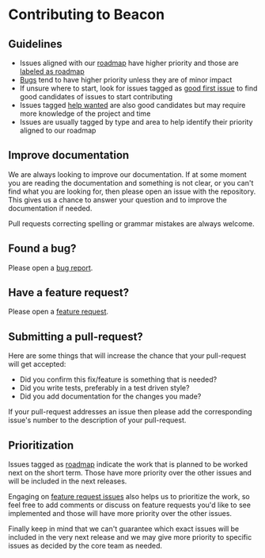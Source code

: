 # Contributing to Beacon

## Guidelines

* Issues aligned with our [roadmap](https://github.com/BeaconCMS/beacon_live_admin/blob/main/ROADMAP.md) have higher priority
  and those are [labeled as roadmap](https://github.com/BeaconCMS/beacon/labels/roadmap)
* [Bugs](https://github.com/BeaconCMS/beacon/labels/bug) tend to have higher priority unless they are of minor impact
* If unsure where to start, look for issues tagged as [good first issue](https://github.com/BeaconCMS/beacon/labels/good%20first%20issue) to find good candidates of issues to start contributing
* Issues tagged [help wanted](https://github.com/BeaconCMS/beacon/labels/help%20wanted) are also good candidates but may require more knowledge of the project and time
* Issues are usually tagged by type and area to help identify their priority aligned to our roadmap

## Improve documentation

We are always looking to improve our documentation. If at some moment you are
reading the documentation and something is not clear, or you can't find what you
are looking for, then please open an issue with the repository. This gives us a
chance to answer your question and to improve the documentation if needed.

Pull requests correcting spelling or grammar mistakes are always welcome.

## Found a bug?

Please open a [bug report](https://github.com/BeaconCMS/beacon/issues/new?template=bug_report.md&labes=bug).

## Have a feature request?

Please open a [feature request](https://github.com/BeaconCMS/beacon/issues/new?template=feature_request.md&labes=feature-request).

## Submitting a pull-request?

Here are some things that will increase the chance that your pull-request will
get accepted:
 - Did you confirm this fix/feature is something that is needed?
 - Did you write tests, preferably in a test driven style?
 - Did you add documentation for the changes you made?

If your pull-request addresses an issue then please add the corresponding
issue's number to the description of your pull-request.

## Prioritization

Issues tagged as [roadmap](https://github.com/BeaconCMS/beacon/labels/roadmap) indicate the work that is planned to be worked
next on the short term. Those have more priority over the other issues and will be included in the next releases.

Engaging on [feature request issues](https://github.com/BeaconCMS/beacon/issues?q=is%3Aissue+is%3Aopen+label%3Afeature-request) also helps us to prioritize the work,
so feel free to add comments or discuss on feature requests you'd like to see implemented and those will have more priority over the other issues.

Finally keep in mind that we can't guarantee which exact issues will be included in the very next release and we may give more
priority to specific issues as decided by the core team as needed.